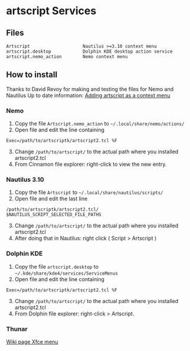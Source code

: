 artscript Services
==========

## Files
```
Artscript                    Nautilus >=3.10 context menu
artscript.desktop            Dolphin KDE desktop action service
artscript.nemo_action        Nemo context menu
```

## How to install
Thanks to David Revoy for making and testing the files for Nemo and Nautilus
Up to date information: [Adding artscript as a context menu](https://github.com/vanyossi/artscriptk/wiki/Setting-a-context-menu)

### Nemo
1. Copy the file ```Artscript.nemo_action``` to ```~/.local/share/nemo/actions/```
2. Open file and edit the line containing
```
Exec=/path/to/artscriptk/artscript2.tcl %F
```
3. Change ```/path/to/artscript/``` to the actual path where you installed artscript2.tcl
4. From Cinnamon file explorer: right-click to view the new entry.

### Nautilus 3.10
1. Copy the file ```Artscript``` to ```~/.local/share/nautilus/scripts/```
2. Open file and edit the last line
```
/path/to/artscriptk/artscript2.tcl/ $NAUTILUS_SCRIPT_SELECTED_FILE_PATHS
```
3. Change ```/path/to/artscript/``` to the actual path where you installed artscript2.tcl
4. After doing that in Nautilus: right click ( Script > Artscript )

### Dolphin KDE
1. Copy the file ```artscript.desktop``` to ```~/.kde/share/kde4/services/ServiceMenus```
2. Open file and edit the line containing
```
Exec=/path/to/artscriptk/artscript2.tcl %F
```
3. Change ```/path/to/artscript/``` to the actual path where you installed artscript2.tcl
4. From Dolphin file explorer: right-click > Artscript.

### Thunar
[Wiki page Xfce menu](https://github.com/vanyossi/artscriptk/wiki/Setting-a-context-menu#xfce)


